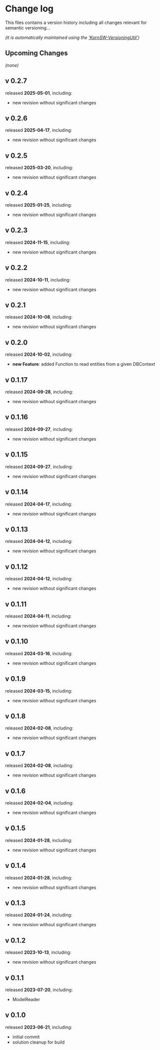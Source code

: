 # Change log
This files contains a version history including all changes relevant for semantic versioning...

*(it is automatically maintained using the ['KornSW-VersioningUtil'](https://github.com/KornSW/VersioningUtil))*




## Upcoming Changes

*(none)*



## v 0.2.7
released **2025-05-01**, including:
 - new revision without significant changes



## v 0.2.6
released **2025-04-17**, including:
 - new revision without significant changes



## v 0.2.5
released **2025-03-20**, including:
 - new revision without significant changes



## v 0.2.4
released **2025-01-25**, including:
 - new revision without significant changes



## v 0.2.3
released **2024-11-15**, including:
 - new revision without significant changes



## v 0.2.2
released **2024-10-11**, including:
 - new revision without significant changes



## v 0.2.1
released **2024-10-08**, including:
 - new revision without significant changes



## v 0.2.0
released **2024-10-02**, including:
 - **new Feature**: added Function to read entities from a given DBContext



## v 0.1.17
released **2024-09-28**, including:
 - new revision without significant changes



## v 0.1.16
released **2024-09-27**, including:
 - new revision without significant changes



## v 0.1.15
released **2024-09-27**, including:
 - new revision without significant changes



## v 0.1.14
released **2024-04-17**, including:
 - new revision without significant changes



## v 0.1.13
released **2024-04-12**, including:
 - new revision without significant changes



## v 0.1.12
released **2024-04-12**, including:
 - new revision without significant changes



## v 0.1.11
released **2024-04-11**, including:
 - new revision without significant changes



## v 0.1.10
released **2024-03-16**, including:
 - new revision without significant changes



## v 0.1.9
released **2024-03-15**, including:
 - new revision without significant changes



## v 0.1.8
released **2024-02-08**, including:
 - new revision without significant changes



## v 0.1.7
released **2024-02-08**, including:
 - new revision without significant changes



## v 0.1.6
released **2024-02-04**, including:
 - new revision without significant changes



## v 0.1.5
released **2024-01-28**, including:
 - new revision without significant changes



## v 0.1.4
released **2024-01-28**, including:
 - new revision without significant changes



## v 0.1.3
released **2024-01-24**, including:
 - new revision without significant changes



## v 0.1.2
released **2023-10-13**, including:
 - new revision without significant changes



## v 0.1.1
released **2023-07-20**, including:
 - ModelReader



## v 0.1.0
released **2023-06-21**, including:
 - initial commit
 - solution cleanup for build



